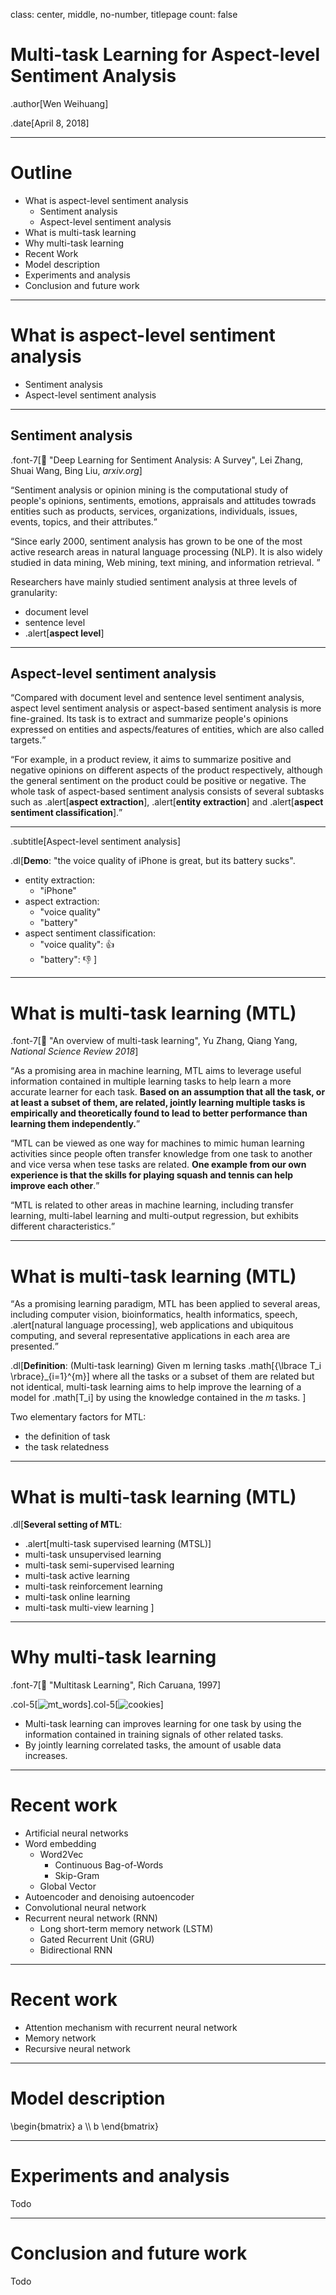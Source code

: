 class: center, middle, no-number, titlepage
count: false



# Multi-task Learning for Aspect-level Sentiment Analysis

.author[Wen Weihuang]

.date[April 8, 2018]

---

# Outline

- What is aspect-level sentiment analysis
    - Sentiment analysis
    - Aspect-level sentiment analysis
- What is multi-task learning
- Why multi-task learning
- Recent Work
- Model description
- Experiments and analysis
- Conclusion and future work

---

# What is aspect-level sentiment analysis

- Sentiment analysis
- Aspect-level sentiment analysis

---

## Sentiment analysis

.font-7[📄 "Deep Learning for Sentiment Analysis: A Survey", Lei Zhang, Shuai Wang, Bing Liu, *arxiv.org*]

<q>Sentiment analysis or opinion mining is the computational study of people's opinions, sentiments, emotions, appraisals and attitudes towrads entities such as products, services, organizations, individuals, issues, events, topics, and their attributes.</q>

<q>Since early 2000, sentiment analysis has grown to be one of the most active research areas in natural language processing (NLP). It is also widely studied in data mining, Web mining, text mining, and information retrieval. </q>

Researchers have mainly studied sentiment analysis at three levels of granularity:
- document level
- sentence level
- .alert[**aspect level**]

---

## Aspect-level sentiment analysis

<q>Compared with document level and sentence level sentiment analysis, aspect level sentiment analysis or aspect-based sentiment analysis is more fine-grained. Its task is to extract and summarize people's opinions expressed on entities and aspects/features of entities, which are also called targets.</q>

<q>For example, in a product review, it aims to summarize positive and negative opinions on different aspects of the product respectively, although the general sentiment on the product could be positive or negative. The whole task of aspect-based sentiment analysis consists of several subtasks such as .alert[**aspect extraction**], .alert[**entity extraction**] and .alert[**aspect sentiment classification**].</q>

---
.subtitle[Aspect-level sentiment analysis]

.dl[**Demo**: "the voice quality of iPhone is great, but its battery sucks".

- entity extraction:
    -  "iPhone"
- aspect extraction:
    -  "voice quality"
    -  "battery"
- aspect sentiment classification: 
    - "voice quality": 👍
    - "battery": 👎
]

---

# What is multi-task learning (MTL)

.font-7[📄 "An overview of multi-task learning", Yu Zhang, Qiang Yang, *National Science Review 2018*]

<q>As a promising area in machine learning, MTL aims to leverage useful information contained in multiple learning tasks to help learn a more accurate learner for each task. **Based on an assumption that all the task, or at least a subset of them, are related, jointly learning multiple tasks is empirically and theoretically found to lead to better performance than learning them independently.**</q>

<q>MTL can be viewed as one way for machines to mimic human learning activities since people often transfer knowledge from one task to another and vice versa when tese tasks are related. **One example from our own experience is that the skills for playing squash and tennis can help improve each other**.</q>

<q>MTL is related to other areas in machine learning, including transfer learning, multi-label learning and multi-output regression, but exhibits different characteristics.</q>

---

# What is multi-task learning (MTL)

<q>As a promising learning paradigm, MTL has been applied to several areas, including computer vision, bioinformatics, health informatics, speech, .alert[natural language processing], web applications and ubiquitous computing, and several representative applications in each area are presented.</q>

.dl[**Definition**: (Multi-task learning) Given m lerning tasks .math[{\lbrace T_i \rbrace}_{i=1}^{m}] where all the tasks or a subset of them are related but not identical, multi-task learning aims to help improve the learning of a model for .math[T_i] by using the knowledge contained in the *m* tasks.
]

Two elementary factors for MTL:
- the definition of task
- the task relatedness

---

# What is multi-task learning (MTL)

.dl[**Several setting of MTL**:
- .alert[multi-task supervised learning (MTSL)]
- multi-task unsupervised learning
- multi-task semi-supervised learning
- multi-task active learning
- multi-task reinforcement learning
- multi-task online learning
- multi-task multi-view learning
]



---

# Why multi-task learning

.font-7[📄 "Multitask Learning", Rich Caruana, 1997]

.col-5[![mt_words](imgs/mt_words.png)].col-5[![cookies](imgs/cookies.jpg)]

- Multi-task learning can improves learning for one task by using the information contained in training signals of other related tasks.
- By jointly learning correlated tasks, the amount of usable data increases.

---

# Recent work

- Artificial neural networks
- Word embedding
    - Word2Vec
        - Continuous Bag-of-Words
        - Skip-Gram
    - Global Vector
- Autoencoder and denoising autoencoder
- Convolutional neural network
- Recurrent neural network (RNN)
    - Long short-term memory network (LSTM)
    - Gated Recurrent Unit (GRU)
    - Bidirectional RNN


---

# Recent work

- Attention mechanism with recurrent neural network
- Memory network
- Recursive neural network

---

# Model description

<div class="math">
\begin{bmatrix}
a  \\
b
\end{bmatrix}
</div>


---

# Experiments and analysis

Todo

---

# Conclusion and future work

Todo
